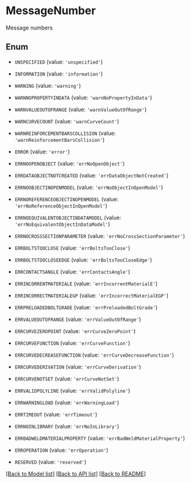 # MessageNumber

Message numbers

## Enum

* `UNSPECIFIED` (value: `'unspecified'`)

* `INFORMATION` (value: `'information'`)

* `WARNING` (value: `'warning'`)

* `WARNNOPROPERTYINDATA` (value: `'warnNoPropertyInData'`)

* `WARNVALUEOUTOFRANGE` (value: `'warnValueOutOfRange'`)

* `WARNCURVECOUNT` (value: `'warnCurveCount'`)

* `WARNREINFORCEMENTBARSCOLLISION` (value: `'warnReinforcementBarsCollision'`)

* `ERROR` (value: `'error'`)

* `ERRNOOPENOBJECT` (value: `'errNoOpenObject'`)

* `ERRDATAOBJECTNOTCREATED` (value: `'errDataObjectNotCreated'`)

* `ERRNOOBJECTINOPENMODEL` (value: `'errNoObjectInOpenModel'`)

* `ERRNOREFERENCEOBJECTINOPENMODEL` (value: `'errNoReferenceObjectInOpenModel'`)

* `ERRNOEQUIVALENTOBJECTINDATAMODEL` (value: `'errNoEquivalentObjectInDataModel'`)

* `ERRNOCROSSSECTIONPARAMETER` (value: `'errNoCrossSectionParameter'`)

* `ERRBOLTSTOOCLOSE` (value: `'errBoltsTooClose'`)

* `ERRBOLTSTOOCLOSEEDGE` (value: `'errBoltsTooCloseEdge'`)

* `ERRCONTACTSANGLE` (value: `'errContactsAngle'`)

* `ERRINCORRENTMATERIALE` (value: `'errIncorrentMaterialE'`)

* `ERRINCORRECTMATERIALEGP` (value: `'errIncorrectMaterialEGP'`)

* `ERRPRELOADEDBOLTGRADE` (value: `'errPreloadedBoltGrade'`)

* `ERRVALUEOUTOFRANGE` (value: `'errValueOutOfRange'`)

* `ERRCURVEZEROPOINT` (value: `'errCurveZeroPoint'`)

* `ERRCURVEFUNCTION` (value: `'errCurveFunction'`)

* `ERRCURVEDECREASEFUNCTION` (value: `'errCurveDecreaseFunction'`)

* `ERRCURVEDERIVATION` (value: `'errCurveDerivation'`)

* `ERRCURVENOTSET` (value: `'errCurveNotSet'`)

* `ERRVALIDPOLYLINE` (value: `'errValidPolyline'`)

* `ERRWARNINGLOAD` (value: `'errWarningLoad'`)

* `ERRTIMEOUT` (value: `'errTimeout'`)

* `ERRNOINLIBRARY` (value: `'errNoInLibrary'`)

* `ERRBADWELDMATERIALPROPERTY` (value: `'errBadWeldMaterialProperty'`)

* `ERROPERATION` (value: `'errOperation'`)

* `RESERVED` (value: `'reserved'`)

[[Back to Model list]](../README.md#documentation-for-models) [[Back to API list]](../README.md#documentation-for-api-endpoints) [[Back to README]](../README.md)


